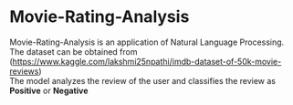 # Movie-Rating-Analysis
Movie-Rating-Analysis is an application of Natural Language Processing.<br>
The dataset can be obtained from (https://www.kaggle.com/lakshmi25npathi/imdb-dataset-of-50k-movie-reviews)<br>
The model analyzes the review of the user and classifies the review as **Positive** or **Negative**

